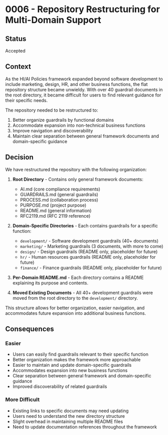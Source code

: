 # 0006 - Repository Restructuring for Multi-Domain Support

## Status

Accepted

## Context

As the HI/AI Policies framework expanded beyond software development to include marketing, design, HR, and other business functions, the flat repository structure became unwieldy. With over 40 guardrail documents in the root directory, it became difficult for users to find relevant guidance for their specific needs.

The repository needed to be restructured to:
1. Better organize guardrails by functional domains
2. Accommodate expansion into non-technical business functions
3. Improve navigation and discoverability
4. Maintain clear separation between general framework documents and domain-specific guidance

## Decision

We have restructured the repository with the following organization:

1. **Root Directory** - Contains only general framework documents:
   - AI.md (core compliance requirements)
   - GUARDRAILS.md (general guardrails)
   - PROCESS.md (collaboration process)
   - PURPOSE.md (project purpose)
   - README.md (general information)
   - RFC2119.md (RFC 2119 reference)

2. **Domain-Specific Directories** - Each contains guardrails for a specific function:
   - `development/` - Software development guardrails (40+ documents)
   - `marketing/` - Marketing guardrails (3 documents, with more to come)
   - `design/` - Design guardrails (README only, placeholder for future)
   - `hr/` - Human resources guardrails (README only, placeholder for future)
   - `finance/` - Finance guardrails (README only, placeholder for future)

3. **Per-Domain README.md** - Each directory contains a README explaining its purpose and contents.

4. **Moved Existing Documents** - All 40+ development guardrails were moved from the root directory to the `development/` directory.

This structure allows for better organization, easier navigation, and accommodates future expansion into additional business functions.

## Consequences

### Easier
- Users can easily find guardrails relevant to their specific function
- Better organization makes the framework more approachable
- Easier to maintain and update domain-specific guardrails
- Accommodates expansion into new business functions
- Clear separation between general framework and domain-specific guidance
- Improved discoverability of related guardrails

### More Difficult
- Existing links to specific documents may need updating
- Users need to understand the new directory structure
- Slight overhead in maintaining multiple README files
- Need to update documentation references throughout the framework